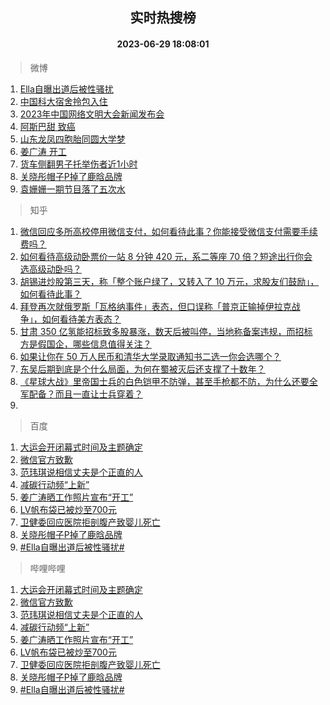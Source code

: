 <div align="center"><h2>实时热搜榜</h2><h4>2023-06-29 18:08:01</h4></div>

> 微博  

1. [Ella自曝出道后被性骚扰](https://s.weibo.com/weibo?q=%23Ella%E8%87%AA%E6%9B%9D%E5%87%BA%E9%81%93%E5%90%8E%E8%A2%AB%E6%80%A7%E9%AA%9A%E6%89%B0%23&t=31&band_rank=1&Refer=top)<br />
2. [中国科大宿舍拎包入住](https://s.weibo.com/weibo?q=%23%E4%B8%AD%E5%9B%BD%E7%A7%91%E5%A4%A7%E5%AE%BF%E8%88%8D%E6%8B%8E%E5%8C%85%E5%85%A5%E4%BD%8F%23&t=31&band_rank=2&Refer=top)<br />
3. [2023年中国网络文明大会新闻发布会](https://s.weibo.com/weibo?q=%232023%E5%B9%B4%E4%B8%AD%E5%9B%BD%E7%BD%91%E7%BB%9C%E6%96%87%E6%98%8E%E5%A4%A7%E4%BC%9A%E6%96%B0%E9%97%BB%E5%8F%91%E5%B8%83%E4%BC%9A%23&t=31&band_rank=3&Refer=top)<br />
4. [阿斯巴甜 致癌](https://s.weibo.com/weibo?q=%E9%98%BF%E6%96%AF%E5%B7%B4%E7%94%9C%20%E8%87%B4%E7%99%8C&t=31&band_rank=4&Refer=top)<br />
5. [山东龙凤四胞胎同圆大学梦](https://s.weibo.com/weibo?q=%23%E5%B1%B1%E4%B8%9C%E9%BE%99%E5%87%A4%E5%9B%9B%E8%83%9E%E8%83%8E%E5%90%8C%E5%9C%86%E5%A4%A7%E5%AD%A6%E6%A2%A6%23&t=31&band_rank=5&Refer=top)<br />
6. [姜广涛 开工](https://s.weibo.com/weibo?q=%E5%A7%9C%E5%B9%BF%E6%B6%9B%20%E5%BC%80%E5%B7%A5&t=31&band_rank=6&Refer=top)<br />
7. [货车侧翻男子托举伤者近1小时](https://s.weibo.com/weibo?q=%23%E8%B4%A7%E8%BD%A6%E4%BE%A7%E7%BF%BB%E7%94%B7%E5%AD%90%E6%89%98%E4%B8%BE%E4%BC%A4%E8%80%85%E8%BF%911%E5%B0%8F%E6%97%B6%23&t=31&band_rank=7&Refer=top)<br />
8. [关晓彤帽子P掉了鹿晗品牌](https://s.weibo.com/weibo?q=%23%E5%85%B3%E6%99%93%E5%BD%A4%E5%B8%BD%E5%AD%90P%E6%8E%89%E4%BA%86%E9%B9%BF%E6%99%97%E5%93%81%E7%89%8C%23&t=31&band_rank=8&Refer=top)<br />
9. [袁姗姗一期节目落了五次水](https://s.weibo.com/weibo?q=%23%E8%A2%81%E5%A7%97%E5%A7%97%E4%B8%80%E6%9C%9F%E8%8A%82%E7%9B%AE%E8%90%BD%E4%BA%86%E4%BA%94%E6%AC%A1%E6%B0%B4%23&t=31&band_rank=9&Refer=top)<br />

> 知乎  

1. [微信回应多所高校停用微信支付，如何看待此事？你能接受微信支付需要手续费吗？](https://www.zhihu.com/question/609374806)<br />
2. [如何看待高级动卧票价一站 8 分钟 420 元，系二等座 70 倍？短途出行你会选高级动卧吗？](https://www.zhihu.com/question/609342725)<br />
3. [胡锡进炒股第三天，称「整个账户绿了，又转入了 10 万元，求股友们鼓励」，如何看待此事？](https://www.zhihu.com/question/609352970)<br />
4. [拜登再次就俄罗斯「瓦格纳事件」表态，但口误称「普京正输掉伊拉克战争」，如何看待美方表态？](https://www.zhihu.com/question/609352184)<br />
5. [甘肃 350 亿氢能招标致多股暴涨，数天后被叫停，当地称备案违规，而招标方是假国企，哪些信息值得关注？](https://www.zhihu.com/question/609164890)<br />
6. [如果让你在 50 万人民币和清华大学录取通知书二选一你会选哪个？](https://www.zhihu.com/question/607748095)<br />
7. [东吴后期到底是个什么局面，为何在蜀被灭后还支撑了十数年？](https://www.zhihu.com/question/37064172)<br />
8. [《星球大战》里帝国士兵的白色铠甲不防弹，甚至手枪都不防，为什么还要全军配备？而且一直让士兵穿着？](https://www.zhihu.com/question/445290525)<br />
9. []()<br />

> 百度  

1. [大运会开闭幕式时间及主题确定](https://www.baidu.com/s?wd=%E5%A4%A7%E8%BF%90%E4%BC%9A%E5%BC%80%E9%97%AD%E5%B9%95%E5%BC%8F%E6%97%B6%E9%97%B4%E5%8F%8A%E4%B8%BB%E9%A2%98%E7%A1%AE%E5%AE%9A&sa=fyb_news&rsv_dl=fyb_news)<br />
2. [微信官方致歉](https://www.baidu.com/s?wd=%E5%BE%AE%E4%BF%A1%E5%AE%98%E6%96%B9%E8%87%B4%E6%AD%89&sa=fyb_news&rsv_dl=fyb_news)<br />
3. [范玮琪说相信丈夫是个正直的人](https://www.baidu.com/s?wd=%E8%8C%83%E7%8E%AE%E7%90%AA%E8%AF%B4%E7%9B%B8%E4%BF%A1%E4%B8%88%E5%A4%AB%E6%98%AF%E4%B8%AA%E6%AD%A3%E7%9B%B4%E7%9A%84%E4%BA%BA&sa=fyb_news&rsv_dl=fyb_news)<br />
4. [减碳行动频“上新”](https://www.baidu.com/s?wd=%E5%87%8F%E7%A2%B3%E8%A1%8C%E5%8A%A8%E9%A2%91%E2%80%9C%E4%B8%8A%E6%96%B0%E2%80%9D&sa=fyb_news&rsv_dl=fyb_news)<br />
5. [姜广涛晒工作照片宣布“开工”](https://www.baidu.com/s?wd=%E5%A7%9C%E5%B9%BF%E6%B6%9B%E6%99%92%E5%B7%A5%E4%BD%9C%E7%85%A7%E7%89%87%E5%AE%A3%E5%B8%83%E2%80%9C%E5%BC%80%E5%B7%A5%E2%80%9D&sa=fyb_news&rsv_dl=fyb_news)<br />
6. [LV帆布袋已被炒至700元](https://www.baidu.com/s?wd=LV%E5%B8%86%E5%B8%83%E8%A2%8B%E5%B7%B2%E8%A2%AB%E7%82%92%E8%87%B3700%E5%85%83&sa=fyb_news&rsv_dl=fyb_news)<br />
7. [卫健委回应医院拒剖腹产致婴儿死亡](https://www.baidu.com/s?wd=%E5%8D%AB%E5%81%A5%E5%A7%94%E5%9B%9E%E5%BA%94%E5%8C%BB%E9%99%A2%E6%8B%92%E5%89%96%E8%85%B9%E4%BA%A7%E8%87%B4%E5%A9%B4%E5%84%BF%E6%AD%BB%E4%BA%A1&sa=fyb_news&rsv_dl=fyb_news)<br />
8. [关晓彤帽子P掉了鹿晗品牌](https://www.baidu.com/s?wd=%E5%85%B3%E6%99%93%E5%BD%A4%E5%B8%BD%E5%AD%90P%E6%8E%89%E4%BA%86%E9%B9%BF%E6%99%97%E5%93%81%E7%89%8C&sa=fyb_news&rsv_dl=fyb_news)<br />
9. [#Ella自曝出道后被性骚扰#](https://www.baidu.com/s?wd=%23Ella%E8%87%AA%E6%9B%9D%E5%87%BA%E9%81%93%E5%90%8E%E8%A2%AB%E6%80%A7%E9%AA%9A%E6%89%B0%23&sa=fyb_news&rsv_dl=fyb_news)<br />

> 哔哩哔哩  

1. [大运会开闭幕式时间及主题确定](https://www.baidu.com/s?wd=%E5%A4%A7%E8%BF%90%E4%BC%9A%E5%BC%80%E9%97%AD%E5%B9%95%E5%BC%8F%E6%97%B6%E9%97%B4%E5%8F%8A%E4%B8%BB%E9%A2%98%E7%A1%AE%E5%AE%9A&sa=fyb_news&rsv_dl=fyb_news)<br />
2. [微信官方致歉](https://www.baidu.com/s?wd=%E5%BE%AE%E4%BF%A1%E5%AE%98%E6%96%B9%E8%87%B4%E6%AD%89&sa=fyb_news&rsv_dl=fyb_news)<br />
3. [范玮琪说相信丈夫是个正直的人](https://www.baidu.com/s?wd=%E8%8C%83%E7%8E%AE%E7%90%AA%E8%AF%B4%E7%9B%B8%E4%BF%A1%E4%B8%88%E5%A4%AB%E6%98%AF%E4%B8%AA%E6%AD%A3%E7%9B%B4%E7%9A%84%E4%BA%BA&sa=fyb_news&rsv_dl=fyb_news)<br />
4. [减碳行动频“上新”](https://www.baidu.com/s?wd=%E5%87%8F%E7%A2%B3%E8%A1%8C%E5%8A%A8%E9%A2%91%E2%80%9C%E4%B8%8A%E6%96%B0%E2%80%9D&sa=fyb_news&rsv_dl=fyb_news)<br />
5. [姜广涛晒工作照片宣布“开工”](https://www.baidu.com/s?wd=%E5%A7%9C%E5%B9%BF%E6%B6%9B%E6%99%92%E5%B7%A5%E4%BD%9C%E7%85%A7%E7%89%87%E5%AE%A3%E5%B8%83%E2%80%9C%E5%BC%80%E5%B7%A5%E2%80%9D&sa=fyb_news&rsv_dl=fyb_news)<br />
6. [LV帆布袋已被炒至700元](https://www.baidu.com/s?wd=LV%E5%B8%86%E5%B8%83%E8%A2%8B%E5%B7%B2%E8%A2%AB%E7%82%92%E8%87%B3700%E5%85%83&sa=fyb_news&rsv_dl=fyb_news)<br />
7. [卫健委回应医院拒剖腹产致婴儿死亡](https://www.baidu.com/s?wd=%E5%8D%AB%E5%81%A5%E5%A7%94%E5%9B%9E%E5%BA%94%E5%8C%BB%E9%99%A2%E6%8B%92%E5%89%96%E8%85%B9%E4%BA%A7%E8%87%B4%E5%A9%B4%E5%84%BF%E6%AD%BB%E4%BA%A1&sa=fyb_news&rsv_dl=fyb_news)<br />
8. [关晓彤帽子P掉了鹿晗品牌](https://www.baidu.com/s?wd=%E5%85%B3%E6%99%93%E5%BD%A4%E5%B8%BD%E5%AD%90P%E6%8E%89%E4%BA%86%E9%B9%BF%E6%99%97%E5%93%81%E7%89%8C&sa=fyb_news&rsv_dl=fyb_news)<br />
9. [#Ella自曝出道后被性骚扰#](https://www.baidu.com/s?wd=%23Ella%E8%87%AA%E6%9B%9D%E5%87%BA%E9%81%93%E5%90%8E%E8%A2%AB%E6%80%A7%E9%AA%9A%E6%89%B0%23&sa=fyb_news&rsv_dl=fyb_news)<br />
